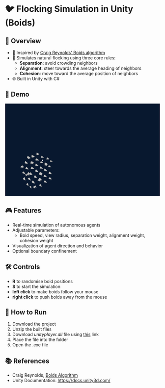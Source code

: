 # 🐦 Flocking Simulation in Unity (Boids)

## 🎯 Overview

- 📌 Inspired by [Craig Reynolds' Boids algorithm](https://www.red3d.com/cwr/boids/)
- 🧠 Simulates natural flocking using three core rules:
  - **Separation**: avoid crowding neighbors
  - **Alignment**: steer towards the average heading of neighbors
  - **Cohesion**: move toward the average position of neighbors
- 🌐 Built in Unity with C#

## 📸 Demo

![Flocking Simulation Demo](simulation.gif)

## 🎮 Features

- Real-time simulation of autonomous agents
- Adjustable parameters:
  - Boid speed, view radius, separation weight, alignment weight, cohesion weight
- Visualization of agent direction and behavior
- Optional boundary confinement

## 🛠️ Controls

- **R** to randomise boid positions
- **S** to start the simulation
- **left click** to make boids follow your mouse
- **right click** to push boids away from the mouse 

## 🚀 How to Run

1. Download the project
2. Unzip the built files
3. Download *unityplayer.dll* file using [this](https://iosninja.io/dll/download/unityplayer-dll) link
4. Place the file into the folder
5. Open the .exe file

## 📚 References

- Craig Reynolds, [Boids Algorithm](https://www.red3d.com/cwr/boids/)
- Unity Documentation: https://docs.unity3d.com/

